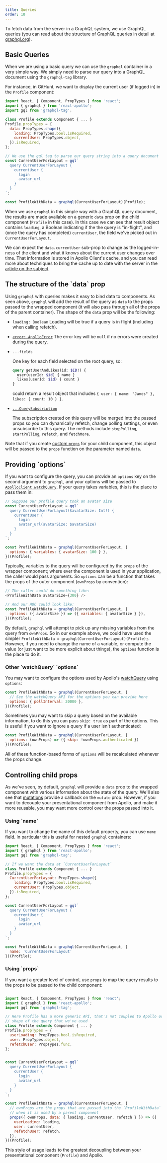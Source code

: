 ```yaml
---
title: Queries
order: 10
---
```


To fetch data from the server in a GraphQL system, we use GraphQL queries (you can read about the structure of GraphQL queries in detail at [graphql.org](http://graphql.org/docs/queries/)).

<h2 id="basics">Basic Queries</h2>

When we are using a basic query we can use the `graphql` container in a very simple way. We simply need to parse our query into a GraphQL document using the `graphql-tag` library.

For instance, in GitHunt, we want to display the current user (if logged in) in the `Profile` component:

```js
import React, { Component, PropTypes } from 'react';
import { graphql } from 'react-apollo';
import gql from 'graphql-tag';

class Profile extends Component { ... }
Profile.propTypes = {
  data: PropTypes.shape({
    loading: PropTypes.bool.isRequired,
    currentUser: PropTypes.object,
  }).isRequired,
};

// We use the gql tag to parse our query string into a query document
const CurrentUserForLayout = gql`
  query CurrentUserForLayout {
    currentUser {
      login
      avatar_url
    }
  }
`;

const ProfileWithData = graphql(CurrentUserForLayout)(Profile);
```

When we use `graphql` in this simple way with a GraphQL query document, the results are made available on a generic `data` prop on the child component (`Profile` in this case). In this case we can see that result object contains `loading`, a Boolean indicating if the the query is "in-flight", and (once the query has completed) `currentUser`, the field we've picked out in `CurrentUserForLayout`.

We can expect the `data.currentUser` sub-prop to change as the logged-in-ness of the client and what it knows about the current user changes over time. That information is stored in Apollo Client's cache, and you can read more about techniques to bring the cache up to date with the server in the [article on the subject](cache-updates.html).

<h2 id="default-result-props">The structure of the `data` prop</h2>

Using `graphql` with queries makes it easy to bind data to components. As seen above, `graphql` will add the result of the query as `data` to the props passed to the wrapped component (it will also pass through all of the props of the parent container). The shape of the `data` prop will be the following:

- `loading: Boolean`
  Loading will be true if a query is in flight (including when calling refetch).

- [`error: ApolloError`](/core/apollo-client-api.html#ApolloError)
  The error key will be `null` if no errors were created during the query.

- `...fields`

  One key for each field selected on the root query, so:

  ```graphql
  query getUserAndLikes(id: $ID!) {
    user(userId: $id) { name }
    likes(userId: $id) { count }
  }
  ```

  could return a result object that includes `{ user: { name: "James" }, likes: { count: 10 } }`.

- [`...QuerySubscription`](/core/apollo-client-api.html#QuerySubscription)

  The subscription created on this query will be merged into the passed props so you can dynamically refetch, change polling settings, or even unsubscribe to this query. The methods include `stopPolling`, `startPolling`, `refetch`, and `fetchMore`.

Note that if you create [custom `props`](#graphql-props) for your child component, this object will be passed to the `props` function on the parameter named `data`.

<h2 id="graphql-options">Providing `options`</h2>

If you want to configure the query, you can provide an `options` key on the second argument to `graphql`, and your options will be passed to [`ApolloClient.watchQuery`](/core/apollo-client-api.html#watchQuery). If your query takes variables, this is the place to pass them in:

```js
// Suppose our profile query took an avatar size
const CurrentUserForLayout = gql`
  query CurrentUserForLayout($avatarSize: Int!) {
    currentUser {
      login
      avatar_url(avatarSize: $avatarSize)
    }
  }
`;

const ProfileWithData = graphql(CurrentUserForLayout, {
  options: { variables: { avatarSize: 100 } },
})(Profile);

```

Typically, variables to the query will be configured by the `props` of the wrapper component; where ever the component is used in your application, the caller would pass arguments. So `options` can be a function that takes the props of the outer component (`ownProps` by convention):

```js
// The caller could do something like:
<ProfileWithData avatarSize={300} />

// And our HOC could look like:
const ProfileWithData = graphql(CurrentUserForLayout, {
  options: ({ avatarSize }) => ({ variables: { avatarSize } }),
})(Profile);
```

By default, `graphql` will attempt to pick up any missing variables from the query from `ownProps`. So in our example above, we could have used the simpler `ProfileWithData = graphql(CurrentUserForLayout)(Profile);`. However, if you need to change the name of a variable, or compute the value (or just want to be more explicit about things), the `options` function is the place to do it.

<h3 id="other-graphql-options">Other `watchQuery` `options`</h3>

You may want to configure the options used by Apollo's [watchQuery](/core/apollo-client-api.html#watchQuery) using `options`:

```js
const ProfileWithData = graphql(CurrentUserForLayout, {
  // See the watchQuery API for the options you can provide here
  options: { pollInterval: 20000 },
})(Profile);
```

Sometimes you may want to skip a query based on the available information, to do this you can pass `skip: true` as part of the options. This is useful if you want to ignore a query if a user isn't authenticated:

```js
const ProfileWithData = graphql(CurrentUserForLayout, {
  options: (ownProps) => ({ skip: !ownProps.authenticated })
})(Profile);
```

All of these function-based forms of `options` will be recalculated whenever the props change.

<h2 id="graphql-props">Controlling child props</h2>

As we've seen, by default, `graphql` will provide a `data` prop to the wrapped component with various information about the state of the query. We'll also see that [mutations](mutations.html) provide a callback on the `mutate` prop. However, if you want to decouple your presentational component from Apollo, and make it more reusable, you may want more control over the props passed into it.

<h3 id="graphql-name">Using `name`</h3>

If you want to change the name of this default property, you can use `name` field. In particular this is useful for nested `graphql` containers:

```js
import React, { Component, PropTypes } from 'react';
import { graphql } from 'react-apollo';
import gql from 'graphql-tag';

// If we want the data at `CurrentUserForLayout`
class Profile extends Component { ... }
Profile.propTypes = {
  CurrentUserForLayout: PropTypes.shape({
    loading: PropTypes.bool.isRequired,
    currentUser: PropTypes.object,
  }).isRequired,
};

const CurrentUserForLayout = gql`
  query CurrentUserForLayout {
    currentUser {
      login
      avatar_url
    }
  }
`;

const ProfileWithData = graphql(CurrentUserForLayout, {
  name: 'CurrentUserForLayout'
})(Profile);
```


<h3 id="graphql-props">Using `props`</h3>

If you want a greater level of control, use `props` to map the query results to the props to be passed to the child component:

```js

import React, { Component, PropTypes } from 'react';
import { graphql } from 'react-apollo';
import gql from 'graphql-tag';

// Here Profile has a more generic API, that's not coupled to Apollo or the
// shape of the query that we've used
class Profile extends Component { ... }
Profile.propTypes = {
  userLoading: PropTypes.bool.isRequired,
  user: PropTypes.object,
  refetchUser: PropTypes.func,
};


const CurrentUserForLayout = gql`
  query CurrentUserForLayout {
    currentUser {
      login
      avatar_url
    }
  }
`;

const ProfileWithData = graphql(CurrentUserForLayout, {
  // ownProps are the props that are passed into the `ProfileWithData`
  // when it is used by a parent component
  props({ ownProps, data: { loading, currentUser, refetch } }) => ({
    userLoading: loading,
    user: currentUser,
    refetchUser: refetch,
  }),
})(Profile);
```

This style of usage leads to the greatest decoupling between your presentational component (`Profile`) and Apollo.
